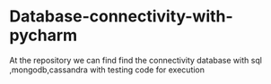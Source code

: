# Database-connectivity-with-pycharm
At the repository we can find find the connectivity database with sql ,mongodb,cassandra with testing code for execution
